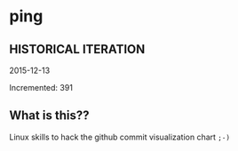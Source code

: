 # ping

## HISTORICAL ITERATION
2015-12-13

Incremented: 391

## What is this?? 
Linux skills to hack the github commit visualization chart `;-)`
